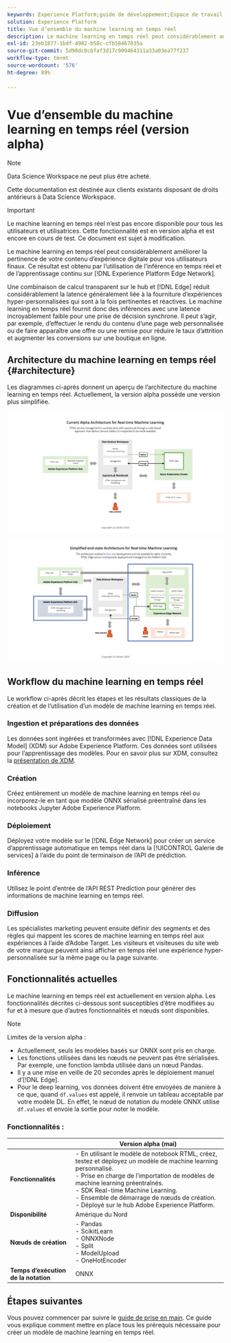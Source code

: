 ```yaml
---
keywords: Experience Platform;guide de développement;Espace de travail de science des données;rubriques les plus consultées;machine learning en temps réel;
solution: Experience Platform
title: Vue d’ensemble du machine learning en temps réel
description: Le machine learning en temps réel peut considérablement améliorer la pertinence de votre contenu d’expérience digitale pour vos utilisateurs finaux. Pour ce faire, vous pouvez tirer parti des référencements en temps réel et de l’apprentissage continu sur l’Edge Network Experience Platform.
exl-id: 23eb1877-1bdf-4982-b58c-cfb58467035a
source-git-commit: 5d98dc0cbfaf3d17c909464311a33a03ea77f237
workflow-type: tm+mt
source-wordcount: '576'
ht-degree: 89%

---
```


# Vue d’ensemble du machine learning en temps réel (version alpha)

>[!NOTE]
>
>Data Science Workspace ne peut plus être acheté.
>
>Cette documentation est destinée aux clients existants disposant de droits antérieurs à Data Science Workspace.

>[!IMPORTANT]
>
>Le machine learning en temps réel n’est pas encore disponible pour tous les utilisateurs et utilisatrices. Cette fonctionnalité est en version alpha et est encore en cours de test. Ce document est sujet à modification.

Le machine learning en temps réel peut considérablement améliorer la pertinence de votre contenu d’expérience digitale pour vos utilisateurs finaux. Ce résultat est obtenu par l’utilisation de l’inférence en temps réel et de l’apprentissage continu sur [!DNL Experience Platform Edge Network].

Une combinaison de calcul transparent sur le hub et [!DNL Edge] réduit considérablement la latence généralement liée à la fourniture d’expériences hyper-personnalisées qui sont à la fois pertinentes et réactives. Le machine learning en temps réel fournit donc des inférences avec une latence incroyablement faible pour une prise de décision synchrone. Il peut s’agir, par exemple, d’effectuer le rendu du contenu d’une page web personnalisée ou de faire apparaître une offre ou une remise pour réduire le taux d’attrition et augmenter les conversions sur une boutique en ligne.

## Architecture du machine learning en temps réel {#architecture}

Les diagrammes ci-après donnent un aperçu de l’architecture du machine learning en temps réel. Actuellement, la version alpha possède une version plus simplifiée.

![architecture alpha](../images/rtml/alpha-arch.png)

![Vue d’ensemble simplifiée](../images/rtml/end-to-end-arch.png)

## Workflow du machine learning en temps réel

Le workflow ci-après décrit les étapes et les résultats classiques de la création et de l’utilisation d’un modèle de machine learning en temps réel.

### Ingestion et préparations des données

Les données sont ingérées et transformées avec [!DNL Experience Data Model] (XDM) sur Adobe Experience Platform. Ces données sont utilisées pour l’apprentissage des modèles. Pour en savoir plus sur XDM, consultez la [présentation de XDM](../../xdm/home.md).

### Création

Créez entièrement un modèle de machine learning en temps réel ou incorporez-le en tant que modèle ONNX sérialisé préentraîné dans les notebooks Jupyter Adobe Experience Platform.

### Déploiement

Déployez votre modèle sur le [!DNL Edge Network] pour créer un service d’apprentissage automatique en temps réel dans la [!UICONTROL Galerie de services] à l’aide du point de terminaison de l’API de prédiction.

### Inférence   

Utilisez le point d’entrée de l’API REST Prediction pour générer des informations de machine learning en temps réel.

### Diffusion

Les spécialistes marketing peuvent ensuite définir des segments et des règles qui mappent les scores de machine learning en temps réel aux expériences à l’aide d’Adobe Target. Les visiteurs et visiteuses du site web de votre marque peuvent ainsi afficher en temps réel une expérience hyper-personnalisée sur la même page ou la page suivante.

## Fonctionnalités actuelles

Le machine learning en temps réel est actuellement en version alpha. Les fonctionnalités décrites ci-dessous sont susceptibles d’être modifiées au fur et à mesure que d’autres fonctionnalités et nœuds sont disponibles.

>[!NOTE]
>
> Limites de la version alpha :
> - Actuellement, seuls les modèles basés sur ONNX sont pris en charge.
> - Les fonctions utilisées dans les nœuds ne peuvent pas être sérialisées. Par exemple, une fonction lambda utilisée dans un nœud Pandas.
> - Il y a une mise en veille de 20 secondes après le déploiement manuel d’[!DNL Edge].
> - Pour le deep learning, vos données doivent être envoyées de manière à ce que, quand `df.values` est appelé, il renvoie un tableau acceptable par votre modèle DL. En effet, le nœud de notation du modèle ONNX utilise `df.values` et envoie la sortie pour noter le modèle.


### Fonctionnalités :

| | Version alpha (mai) |
| --- | --- |
| **Fonctionnalités** | - En utilisant le modèle de notebook RTML, créez, testez et déployez un modèle de machine learning personnalisé. <br> - Prise en charge de l’importation de modèles de machine learning préentraînés. <br> - SDK Real-time Machine Learning. <br> - Ensemble de démarrage de nœuds de création. <br> - Déployé sur le hub Adobe Experience Platform. |
| **Disponibilité** | Amérique du Nord |
| **Nœuds de création** | - Pandas <br> - ScikitLearn <br> - ONNXNode <br> - Split <br> - ModelUpload <br> - OneHotEncoder |
| **Temps d’exécution de la notation** | ONNX |

## Étapes suivantes

Vous pouvez commencer par suivre le [guide de prise en main](./getting-started.md). Ce guide vous explique comment mettre en place tous les prérequis nécessaire pour créer un modèle de machine learning en temps réel.
